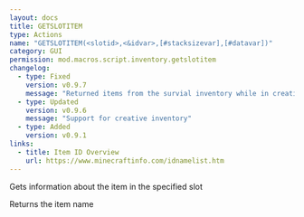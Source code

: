 ```yaml
---
layout: docs
title: GETSLOTITEM
type: Actions
name: "GETSLOTITEM(<slotid>,<&idvar>,[#stacksizevar],[#datavar])"
category: GUI
permission: mod.macros.script.inventory.getslotitem
changelog:
  - type: Fixed
    version: v0.9.7
    message: "Returned items from the survial inventory while in creative mode"
  - type: Updated
    version: v0.9.6
    message: "Support for creative inventory"
  - type: Added
    version: v0.9.1
links:
  - title: Item ID Overview
    url: https://www.minecraftinfo.com/idnamelist.htm
---
```

Gets information about the item in the specified slot

Returns the item name
